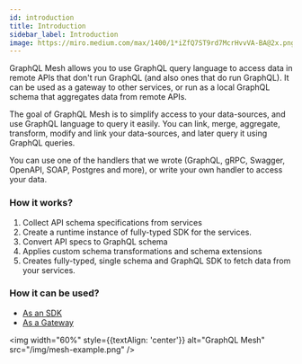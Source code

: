 ```yaml
---
id: introduction
title: Introduction
sidebar_label: Introduction
image: https://miro.medium.com/max/1400/1*iZfQ7ST9rd7McrHvvVA-BA@2x.png
---
```


GraphQL Mesh allows you to use GraphQL query language to access data in remote APIs that don't run GraphQL (and also ones that do run GraphQL). It can be used as a gateway to other services, or run as a local GraphQL schema that aggregates data from remote APIs.

The goal of GraphQL Mesh is to simplify access to your data-sources, and use GraphQL language to query it easily. You can link, merge, aggregate, transform, modify and link your data-sources, and later query it using GraphQL queries.

You can use one of the handlers that we wrote (GraphQL, gRPC, Swagger, OpenAPI, SOAP, Postgres and more), or write your own handler to access your data.

### How it works?
1. Collect API schema specifications from services
2. Create a runtime instance of fully-typed SDK for the services.
3. Convert API specs to GraphQL schema
4. Applies custom schema transformations and schema extensions
5. Creates fully-typed, single schema and GraphQL SDK to fetch data from your services.

### How it can be used?
- [As an SDK](/docs/recipes/as-sdk)
- [As a Gateway](/docs/recipes/as-gateway)

<img
  width="60%"
  style={{textAlign: 'center'}}
  alt="GraphQL Mesh"
  src="/img/mesh-example.png"
/>
